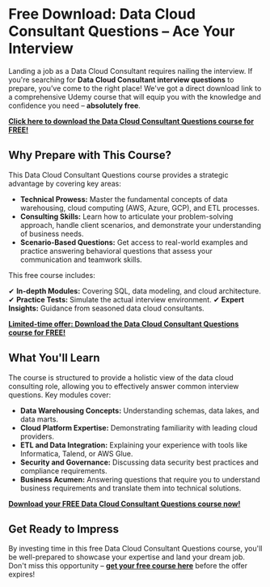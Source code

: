 # Free Download: Data Cloud Consultant Questions – Ace Your Interview

Landing a job as a Data Cloud Consultant requires nailing the interview. If you're searching for **Data Cloud Consultant interview questions** to prepare, you’ve come to the right place! We've got a direct download link to a comprehensive Udemy course that will equip you with the knowledge and confidence you need – **absolutely free**.

[**Click here to download the Data Cloud Consultant Questions course for FREE!**](https://udemywork.com/data-cloud-consultant-questions)

## Why Prepare with This Course?

This Data Cloud Consultant Questions course provides a strategic advantage by covering key areas:

*   **Technical Prowess:** Master the fundamental concepts of data warehousing, cloud computing (AWS, Azure, GCP), and ETL processes.
*   **Consulting Skills:** Learn how to articulate your problem-solving approach, handle client scenarios, and demonstrate your understanding of business needs.
*   **Scenario-Based Questions:** Get access to real-world examples and practice answering behavioral questions that assess your communication and teamwork skills.

This free course includes:

✔  **In-depth Modules:** Covering SQL, data modeling, and cloud architecture.
✔  **Practice Tests:** Simulate the actual interview environment.
✔  **Expert Insights:** Guidance from seasoned data cloud consultants.

[**Limited-time offer: Download the Data Cloud Consultant Questions course for FREE!**](https://udemywork.com/data-cloud-consultant-questions)

## What You'll Learn

The course is structured to provide a holistic view of the data cloud consulting role, allowing you to effectively answer common interview questions. Key modules cover:

*   **Data Warehousing Concepts:** Understanding schemas, data lakes, and data marts.
*   **Cloud Platform Expertise:** Demonstrating familiarity with leading cloud providers.
*   **ETL and Data Integration:** Explaining your experience with tools like Informatica, Talend, or AWS Glue.
*   **Security and Governance:** Discussing data security best practices and compliance requirements.
*   **Business Acumen:** Answering questions that require you to understand business requirements and translate them into technical solutions.

[**Download your FREE Data Cloud Consultant Questions course now!**](https://udemywork.com/data-cloud-consultant-questions)

## Get Ready to Impress

By investing time in this free Data Cloud Consultant Questions course, you'll be well-prepared to showcase your expertise and land your dream job. Don't miss this opportunity – **[get your free course here](https://udemywork.com/data-cloud-consultant-questions)** before the offer expires!
